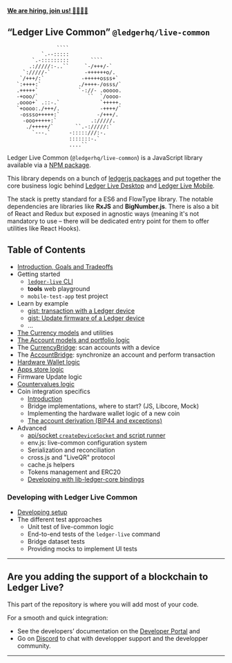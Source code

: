 **[We are hiring, join us! 👨‍💻👩‍💻](https://jobs.lever.co/ledger/?department=Engineering)**

## “Ledger Live Common” `@ledgerhq/live-common`

`````
                ````
           `.--:::::
        `.-:::::::::       ````
       .://///:-..``     `-/+++/-`
     `://///-`           -++++++o/.
    `/+++/:`            -+++++osss+`
   `:++++:`            ./++++-/osss/`
   .+++++`             `-://- .ooooo.
   -+ooo/`                ``  `/oooo-
   .oooo+` .::-.`             `+++++.
   `+oooo:./+++/.             -++++/`
    -ossso+++++:`            -/+++/.
     -ooo+++++:`           .://///.
      ./+++++/`       ``.-://///:`
        `---.`      -:::::///:-.
                    :::::::-.`
                    ....``

`````

Ledger Live Common (`@ledgerhq/live-common`) is a JavaScript library available via a [NPM package](https://npmjs.com/@ledgerhq/live-common).

This library depends on a bunch of [ledgerjs packages](https://github.com/LedgerHQ/ledger-live/tree/develop/libs/ledgerjs) and put together the core business logic behind [Ledger Live Desktop](https://github.com/LedgerHQ/ledger-live/tree/develop/apps/ledger-live-desktop) and [Ledger Live Mobile](https://github.com/LedgerHQ/ledger-live/tree/develop/apps/ledger-live-mobile).

The stack is pretty standard for a ES6 and FlowType library. The notable dependencies are libraries like **RxJS** and **BigNumber.js**. There is also a bit of React and Redux but exposed in agnostic ways (meaning it's not mandatory to use – there will be dedicated entry point for them to offer utilities like React Hooks).

## Table of Contents

- [Introduction, Goals and Tradeoffs](https://github.com/LedgerHQ/ledger-live/wiki/LLC:intro)
- Getting started
  - [`ledger-live` CLI](https://github.com/LedgerHQ/ledger-live/wiki/LLC:cli)
  - **tools** web playground
  - `mobile-test-app` test project
- Learn by example
  - [gist: transaction with a Ledger device](https://github.com/LedgerHQ/ledger-live/wiki/LLC:gist-tx)
  - [gist: Update firmware of a Ledger device](https://github.com/LedgerHQ/ledger-live/wiki/LLC:gist-firmware)
  - ...
- [The Currency models](https://github.com/LedgerHQ/ledger-live/wiki/LLC:currency) and utilities
- [The Account models and portfolio logic](https://github.com/LedgerHQ/ledger-live/wiki/LLC:account)
- The [CurrencyBridge](https://github.com/LedgerHQ/ledger-live/wiki/LLC:CurrencyBridge): scan accounts with a device
- The [AccountBridge](https://github.com/LedgerHQ/ledger-live/wiki/LLC:AccountBridge): synchronize an account and perform transaction
- [Hardware Wallet logic](https://github.com/LedgerHQ/ledger-live/wiki/LLC:hw)
- [Apps store logic](https://github.com/LedgerHQ/ledger-live/wiki/LLC:apps)
- Firmware Update logic
- [Countervalues logic](https://github.com/LedgerHQ/ledger-live/wiki/LLC:countervalues)
- Coin integration specifics
  - [Introduction](https://github.com/LedgerHQ/ledger-live/wiki/LLC:ci-intro)
  - Bridge implementations, where to start? (JS, Libcore, Mock)
  - Implementing the hardware wallet logic of a new coin
  - [The account derivation (BIP44 and exceptions)](https://github.com/LedgerHQ/ledger-live/wiki/LLC:derivation)
- Advanced
  - [api/socket `createDeviceSocket` and script runner](https://github.com/LedgerHQ/ledger-live/wiki/LLC:socket)
  - env.js: live-common configuration system
  - Serialization and reconciliation
  - cross.js and "LiveQR" protocol
  - cache.js helpers
  - Tokens management and ERC20
  - [Developing with lib-ledger-core bindings](https://github.com/LedgerHQ/ledger-live/wiki/LLC:adding-libcore-bindings)

### Developing with Ledger Live Common

- [Developing setup](https://github.com/LedgerHQ/ledger-live/wiki/LLC:developing)
- The different test approaches
  - Unit test of live-common logic
  - End-to-end tests of the `ledger-live` command
  - Bridge dataset tests
  - Providing mocks to implement UI tests

---

## Are you adding the support of a blockchain to Ledger Live?

This part of the repository is where you will add most of your code.

For a smooth and quick integration:
- See the developers’ documentation on the [Developer Portal](https://developers.ledger.com/docs/coin/general-process/) and 
- Go on [Discord]((https://developers.ledger.com/discord-pro/)) to chat with developper support and the developper community.

---
